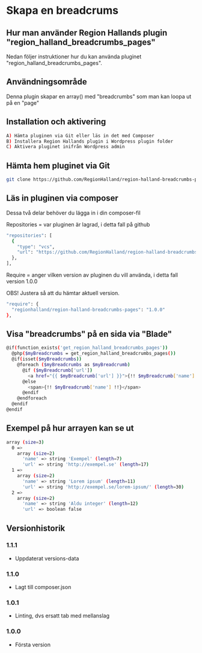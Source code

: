 # Skapa en breadcrums

## Hur man använder Region Hallands plugin "region_halland_breadcrumbs_pages"

Nedan följer instruktioner hur du kan använda pluginet "region_halland_breadcrumbs_pages".


## Användningsområde

Denna plugin skapar en array() med "breadcrumbs" som man kan loopa ut på en "page"


## Installation och aktivering

```sh
A) Hämta pluginen via Git eller läs in det med Composer
B) Installera Region Hallands plugin i Wordpress plugin folder
C) Aktivera pluginet inifrån Wordpress admin
```


## Hämta hem pluginet via Git

```sh
git clone https://github.com/RegionHalland/region-halland-breadcrumbs-pages.git
```


## Läs in pluginen via composer

Dessa två delar behöver du lägga in i din composer-fil

Repositories = var pluginen är lagrad, i detta fall på github

```sh
"repositories": [
  {
    "type": "vcs",
    "url": "https://github.com/RegionHalland/region-halland-breadcrumbs-pages.git"
  },
],
```
Require = anger vilken version av pluginen du vill använda, i detta fall version 1.0.0

OBS! Justera så att du hämtar aktuell version.

```sh
"require": {
  "regionhalland/region-halland-breadcrumbs-pages": "1.0.0"
},
```


## Visa "breadcrumbs" på en sida via "Blade"

```sh
@if(function_exists('get_region_halland_breadcrumbs_pages'))
  @php($myBreadcrumbs = get_region_halland_breadcrumbs_pages()) 
  @if(isset($myBreadcrumbs))
    @foreach ($myBreadcrumbs as $myBreadcrumb)
      @if ($myBreadcrumb['url'])
        <a href="{{ $myBreadcrumb['url'] }}">{!! $myBreadcrumb['name'] !!}</a>
      @else
        <span>{!! $myBreadcrumb['name'] !!}</span>
      @endif
    @endforeach 
  @endif
@endif
```


## Exempel på hur arrayen kan se ut

```sh
array (size=3)
  0 => 
    array (size=2)
      'name' => string 'Exempel' (length=7)
      'url' => string 'http://exempel.se' (length=17)
  1 => 
    array (size=2)
      'name' => string 'Lorem ipsum' (length=11)
      'url' => string 'http://exempel.se/lorem-ipsum/' (length=30)
  2 => 
    array (size=2)
      'name' => string 'Aldu integer' (length=12)
      'url' => boolean false
```

## Versionhistorik

### 1.1.1
- Uppdaterat versions-data

### 1.1.0
- Lagt till composer.json

### 1.0.1
- Linting, dvs ersatt tab med mellanslag

### 1.0.0
- Första version
